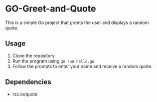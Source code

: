 # GO-Greet-and-Quote 
This is a simple Go project that greets the user and displays a random quote.

## Usage
1. Clone the repository.
2. Run the program using `go run hello.go`.
3. Follow the prompts to enter your name and receive a random quote.

## Dependencies
- rsc.io/quote
